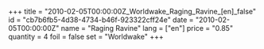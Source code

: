 +++
title = "2010-02-05T00:00:00Z_Worldwake_Raging_Ravine_[en]_false"
id = "cb7b6fb5-4d38-4734-b46f-923322cff24e"
date = "2010-02-05T00:00:00Z"
name = "Raging Ravine"
lang = ["en"]
price = "0.85"
quantity = 4
foil = false
set = "Worldwake"
+++

